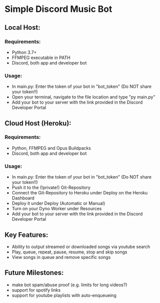 # Simple Discord Music Bot

## Local Host:
### Requirements:
* Python 3.7+
* FFMPEG executable in PATH
* Discord, both app and developer bot

### Usage:
* In main.py: Enter the token of your bot in "bot_token" (Do NOT share your token!!)
* Open your terminal, navigate to the file location and type "py main.py"
* Add your bot to your server with the link provided in the Discord Developer Portal
  
## Cloud Host (Heroku):
### Requirements:
* Python, FFMPEG and Opus Buildpacks
* Discord, both app and developer bot
  
### Usage:
* In main.py: Enter the token of your bot in "bot_token" (Do NOT share your token!!)
* Push it to the (!private!) Git-Repository
* Connect the Git-Repository to Heroku under Deploy on the Heroku Dashboard
* Deploy it under Deploy (Automatic or Manual)
* Turn on your Dyno Worker under Resources
* Add your bot to your server with the link provided in the Discord Developer Portal

## Key Features:
* Ability to output streamed or downloaded songs via youtube search
* Play, queue, repeat, pause, resume, stop and skip songs
* View songs in queue and remove specific songs

## Future Milestones:
* make bot spam/abuse proof (e.g. limits for long videos?)
* support for spotify links
* support for youtube playlists with auto-enqueueing
